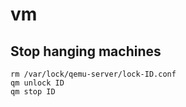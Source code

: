 # vm

## Stop hanging machines
```
rm /var/lock/qemu-server/lock-ID.conf
qm unlock ID
qm stop ID
```
